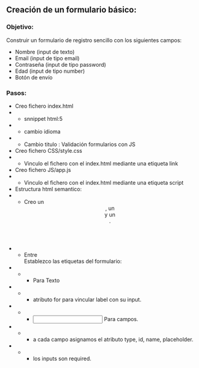 ## Creación de un formulario básico:
### Objetivo: 
Construir un formulario de registro sencillo con los siguientes campos:
 - Nombre (input de texto)
 - Email (input de tipo email)
 - Contraseña (input de tipo password)
 - Edad (input de tipo number)
 - Botón de envío
 ### Pasos:
 - Creo fichero index.html
 - - snnippet html:5
 - - cambio idioma 
 - - Cambio titulo : Validación formularios con JS
 - Creo fichero CSS/style.css
 - - Vinculo el fichero con el index.html mediante una etiqueta link
 - Creo fichero JS/app.js
 - - Vinculo el fichero con el index.html mediante una etiqueta script
 - Estructura html semantico:
 - - Creo un <header>, un <main> y un <footer>. 
 - - Entre <main> Establezco las etiquetas del formulario:
 - - - <label> Para Texto 
 - - - atributo for para vincular label con su input.
 - - - <input> Para campos.  
 - - -  a cada campo asignamos el atributo type, id, name, placeholder.
 - - - los inputs son required.
